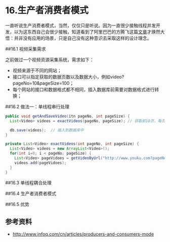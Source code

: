 # 16.生产者消费者模式

一直听说生产消费者模式，当然，仅仅只是听说。因为一直很少接触线程并发开发，以为这东西自己会很少接触，知道看到了阿里巴巴的方腾飞这篇[文章](http://www.infoq.com/cn/articles/producers-and-consumers-mode)才焕然大悟：并非没有应用的场景，只是自己没有这种意识去采取这样的设计理念。

##16.1 视频采集需求

之前做过一个视频资源采集系统，需求如下：

* 视频来源于不同的网站；
* 接口可以指定获取的数据页数以及数据大小，例如video?pageNo=10&pageSize=100；
* 每个网站的接口和数据格式都不相同，插入数据库前需要对数据格式进行转换；

##16.2 做法一：单线程串行处理

```java
public void getAndSaveVideo(itn pageNo, int pageSize) {
  List<Video> videos = exactVideos(pageNo, pageSize); // 获取前10页，每页100条数据

  db.save(videos);  // 插入到数据库中
}

private List<Video> exactVideos(int pageNo, int pageSize) {
  List<Video> videos = new ArrayList<Video>();
  for(int i=0; i < pageNo; pageSize) {
    List<Video> pageVidoes = getVideoByUrl("http://www.youku.com?pageNo="+i+"&pageSize=" + pageSize);
    videos.add(pageVidoes);
  }
}
```


##16.3 单线程耦合处理

##16.4 生产者消费者模式

##16.5 优势

## 参考资料
  * http://www.infoq.com/cn/articles/producers-and-consumers-mode
